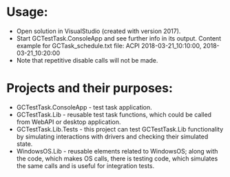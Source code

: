 # Usage:
* Open solution in VisualStudio (created with version 2017).
* Start GCTestTask.ConsoleApp and see further info in its output.
  Content example for GCTask_schedule.txt file:
      ACPI 2018-03-21_10:10:00, 2018-03-21_10:20:00
* Note that repetitive disable calls will not be made.

# Projects and their purposes:
* GCTestTask.ConsoleApp - test task application.
* GCTestTask.Lib - reusable test task functions, which could be called from WebAPI or desktop application.
* GCTestTask.Lib.Tests - this project can test GCTestTask.Lib functionality by simulating interactions with drivers and checking their simulated state.
* WindowsOS.Lib - reusable elements related to WindowsOS; along with the code, which makes OS calls, there is testing code, which simulates the same calls and is useful for integration tests.
